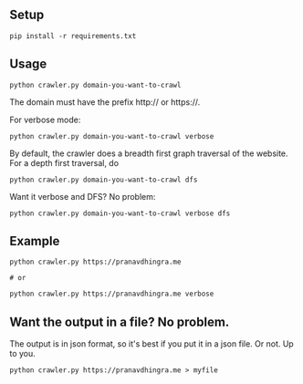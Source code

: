 ## Setup

```
pip install -r requirements.txt
```

## Usage

```
python crawler.py domain-you-want-to-crawl
```

The domain must have the prefix http:// or https://.

For verbose mode:

```
python crawler.py domain-you-want-to-crawl verbose
```

By default, the crawler does a breadth first graph traversal of the website. For a depth first traversal, do

```
python crawler.py domain-you-want-to-crawl dfs
```

Want it verbose and DFS? No problem:

```
python crawler.py domain-you-want-to-crawl verbose dfs
```

## Example

```
python crawler.py https://pranavdhingra.me

# or

python crawler.py https://pranavdhingra.me verbose
```

## Want the output in a file? No problem.

The output is in json format, so it's best if you put it in a json file. Or not. Up to you.

```
python crawler.py https://pranavdhingra.me > myfile
```